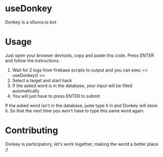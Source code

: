 # useDonkey
Donkey is a s0urce.io bot

# Usage
Just open your browser devtools, copy and paste this code. Press ENTER and follow the instructions.

1. Wait for 2 logs from firebase scripts to output and you can exec << useDonkey() >>
2. Select a target and start hack
3. If the asked word is in the database, your input will be filled automatically
4. You will just have to press ENTER to submit

If the asked word isn't in the database, juste type it in and Donkey will store it. So that the next time you won't have to type this same word again.

# Contributing
Donkey is participatory, let's work together, making the world a better place ;)
